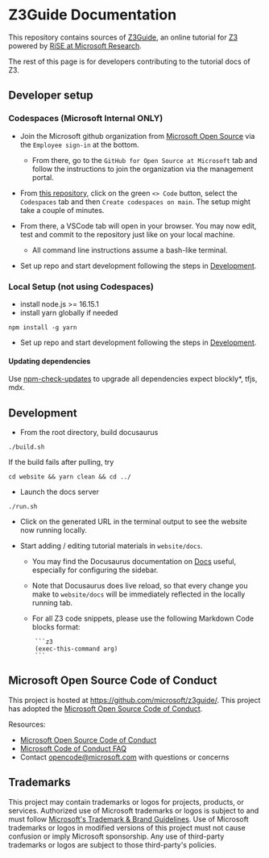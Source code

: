 # Z3Guide Documentation
This repository contains sources of [Z3Guide](https://microsoft.github.io/z3guide/), an online tutorial for [Z3](https://z3prover.github.io/) powered by [RiSE at Microsoft Research](https://www.microsoft.com/en-us/research/group/research-software-engineering-rise/).

The rest of this page is for developers contributing to the tutorial docs of Z3.
## Developer setup

### Codespaces (Microsoft Internal ONLY)
-   Join the Microsoft github organization from [Microsoft Open Source](https://opensource.microsoft.com/) via the `Employee sign-in` at the bottom. 
    - From there, go to the `GitHub for Open Source at Microsoft` tab and follow the instructions to join the organization via the management portal.

-   From [this repository](https://github.com/microsoft/z3guide/), click on the green `<> Code` button, select the `Codespaces` tab and then `Create codespaces on main`. The setup might take a couple of minutes.

-   From there, a VSCode tab will open in your browser. You may now edit, test and commit to the repository just like on your local machine.

    -   All command line instructions assume a bash-like terminal.

-   Set up repo and start development following the steps in [Development](#development).


### Local Setup (not using Codespaces)

-   install node.js >= 16.15.1
-   install yarn globally if needed

```
npm install -g yarn
```

-   Set up repo and start development following the steps in [Development](#development).

#### Updating dependencies

Use [npm-check-updates](https://www.npmjs.com/package/npm-check-updates) to upgrade all dependencies expect blockly*, tfjs, mdx.


## Development

-   From the root directory, build docusaurus

```
./build.sh
```
If the build fails after pulling, try

```
cd website && yarn clean && cd ../
```

-   Launch the docs server

```
./run.sh
```

-   Click on the generated URL in the terminal output to see the website now running locally.

-   Start adding / editing tutorial materials in `website/docs`.

    -   You may find the Docusaurus documentation on [Docs](https://docusaurus.io/docs/docs-introduction) useful, especially for configuring the sidebar.

    -   Note that Docusaurus does live reload, so that every change you make to `website/docs` will be immediately reflected in the locally running tab.

    -   For all Z3 code snippets, please use the following Markdown Code blocks format:
    ```
        ```z3
        (exec-this-command arg)
        ```
    ```



## Microsoft Open Source Code of Conduct

This project is hosted at https://github.com/microsoft/z3guide/.
This project has adopted the
[Microsoft Open Source Code of Conduct](https://opensource.microsoft.com/codeofconduct/).

Resources:

-   [Microsoft Open Source Code of Conduct](https://opensource.microsoft.com/codeofconduct/)
-   [Microsoft Code of Conduct FAQ](https://opensource.microsoft.com/codeofconduct/faq/)
-   Contact [opencode@microsoft.com](mailto:opencode@microsoft.com) with questions or concerns


## Trademarks

This project may contain trademarks or logos for projects, products, or services. Authorized use of Microsoft 
trademarks or logos is subject to and must follow 
[Microsoft's Trademark & Brand Guidelines](https://www.microsoft.com/en-us/legal/intellectualproperty/trademarks/usage/general).
Use of Microsoft trademarks or logos in modified versions of this project must not cause confusion or imply Microsoft sponsorship.
Any use of third-party trademarks or logos are subject to those third-party's policies.
